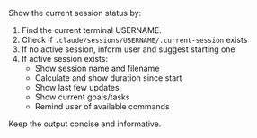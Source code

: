 Show the current session status by:

1. Find the current terminal USERNAME.
2. Check if `.claude/sessions/USERNAME/.current-session` exists
3. If no active session, inform user and suggest starting one
4. If active session exists:
   - Show session name and filename
   - Calculate and show duration since start
   - Show last few updates
   - Show current goals/tasks
   - Remind user of available commands

Keep the output concise and informative.